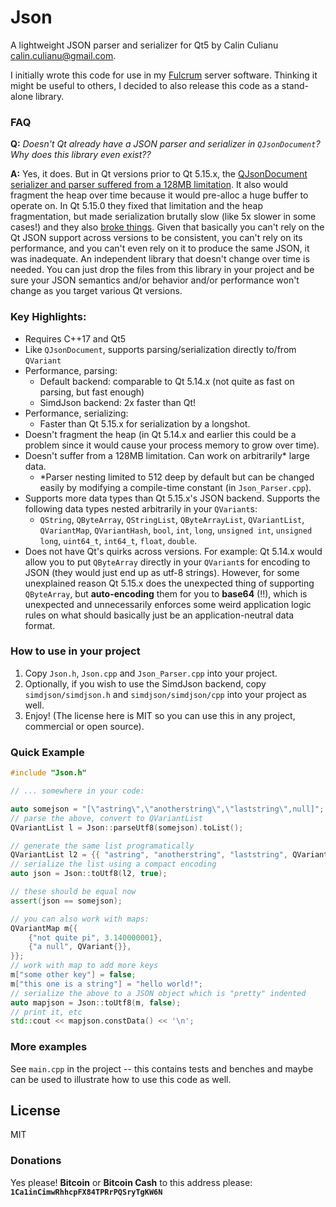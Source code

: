 # Json

A lightweight JSON parser and serializer for Qt5 by Calin Culianu <calin.culianu@gmail.com>.

I initially wrote this code for use in my [Fulcrum](https://github.com/cculianu/Fulcrum) server software. Thinking it might be useful to others, I decided to also release this code as a stand-alone library.

### FAQ

**Q:** *Doesn't Qt already have a JSON parser and serializer in `QJsonDocument`? Why does this library even exist??*

**A:** Yes, it does. But in Qt versions prior to Qt 5.15.x, the [QJsonDocument serializer and parser suffered from a 128MB limitation](https://bugreports.qt.io/browse/QTBUG-47629). It also would fragment the heap over time because it would pre-alloc a huge buffer to operate on.  In Qt 5.15.0 they fixed that limitation and the heap fragmentation, but made serialization brutally slow (like 5x slower in some cases!) and they also [broke things](https://bugreports.qt.io/browse/QTBUG-84610). Given that basically you can't rely on the Qt JSON support across versions to be consistent, you can't rely on its performance, and you can't even rely on it to produce the same JSON, it was inadequate.  An independent library that doesn't change over time is needed.  You can just drop the files from this library in your project and be sure your JSON semantics and/or behavior and/or performance won't change as you target various Qt versions.


### Key Highlights:
- Requires C++17 and Qt5
- Like `QJsonDocument`, supports parsing/serialization directly to/from `QVariant`
- Performance, parsing:
  - Default backend: comparable to Qt 5.14.x (not quite as fast on parsing, but fast enough)
  - SimdJson backend: 2x faster than Qt!
- Performance, serializing:
  - Faster than Qt 5.15.x for serialization by a longshot.
- Doesn't fragment the heap (in Qt 5.14.x and earlier this could be a problem since it would cause your process memory to grow over time).
- Doesn't suffer from a 128MB limitation. Can work on arbitrarily* large data.
  - *Parser nesting limited to 512 deep by default but can be changed easily by modifying a compile-time constant (in `Json_Parser.cpp`).
- Supports more data types than Qt 5.15.x's JSON backend. Supports the following data types nested arbitrarily in your `QVariant`s:
  - `QString`, `QByteArray`, `QStringList`, `QByteArrayList`, `QVariantList`, `QVariantMap`, `QVariantHash`, `bool`, `int`, `long`, `unsigned int`, `unsigned long`, `uint64_t`, `int64_t`, `float`, `double`.
- Does not have Qt's quirks across versions. For example: Qt 5.14.x would allow you to put `QByteArray` directly in your `QVariant`s for encoding to JSON (they would just end up as utf-8 strings).  However, for some unexplained reason Qt 5.15.x does the unexpected thing of supporting `QByteArray`, but **auto-encoding** them for you to **base64** (!!), which is unexpected and unnecessarily enforces some weird application logic rules on what should basically just be an application-neutral data format.

### How to use in your project

1. Copy `Json.h`, `Json.cpp` and `Json_Parser.cpp` into your project.
2. Optionally, if you wish to use the SimdJson backend, copy `simdjson/simdjson.h` and `simdjson/simdjson/cpp` into your project as well.
2. Enjoy!  (The license here is MIT so you can use this in any project, commercial or open source).

### Quick Example

```c++
#include "Json.h"

// ... somewhere in your code:

auto somejson = "[\"astring\",\"anotherstring\",\"laststring\",null]";
// parse the above, convert to QVariantList
QVariantList l = Json::parseUtf8(somejson).toList();

// generate the same list programatically
QVariantList l2 = {{ "astring", "anotherstring", "laststring", QVariant{} }};
// serialize the list using a compact encoding
auto json = Json::toUtf8(l2, true);

// these should be equal now
assert(json == somejson);

// you can also work with maps:
QVariantMap m{{
    {"not quite pi", 3.140000001},
    {"a null", QVariant{}},
}};
// work with map to add more keys
m["some other key"] = false;
m["this one is a string"] = "hello world!";
// serialize the above to a JSON object which is "pretty" indented
auto mapjson = Json::toUtf8(m, false);
// print it, etc
std::cout << mapjson.constData() << '\n';
```

### More examples
See `main.cpp` in the project -- this contains tests and benches and maybe can be used to illustrate how to use this code as well.

License
----

MIT

### Donations
Yes please!  **Bitcoin** or **Bitcoin Cash** to this address please: **`1Ca1inCimwRhhcpFX84TPRrPQSryTgKW6N`**

